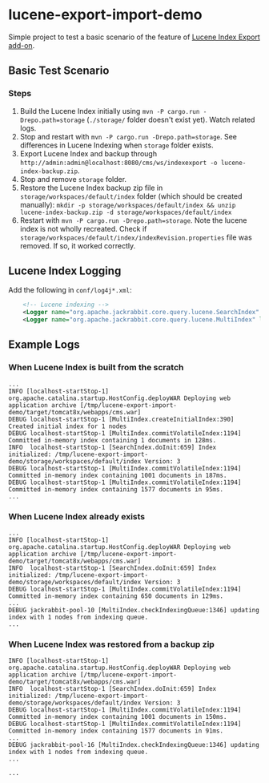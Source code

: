 # lucene-export-import-demo

Simple project to test a basic scenario of the feature of [Lucene Index Export add-on](https://www.onehippo.org/library/enterprise/enterprise-features/lucene-index-export/lucene-index-export.html).

## Basic Test Scenario

### Steps

  1. Build the Lucene Index initially using ```mvn -P cargo.run -Drepo.path=storage```
     (```./storage/``` folder doesn't exist yet). Watch related logs.
  1. Stop and restart with ```mvn -P cargo.run -Drepo.path=storage```. See differences in Lucene Indexing when ```storage``` folder exists.
  1. Export Lucene Index and backup through ```http://admin:admin@localhost:8080/cms/ws/indexexport -o lucene-index-backup.zip```.
  1. Stop and remove ```storage``` folder.
  1. Restore the Lucene Index backup zip file in ```storage/workspaces/default/index``` folder (which should be created manually): ```mkdir -p storage/workspaces/default/index && unzip lucene-index-backup.zip -d storage/workspaces/default/index```
  1. Restart with ```mvn -P cargo.run -Drepo.path=storage```. Note the lucene index is not wholly recreated.
     Check if ```storage/workspaces/default/index/indexRevision.properties``` file was removed. If so, it worked correctly.

## Lucene Index Logging

Add the following in ```conf/log4j*.xml```:

```xml
    <!-- Lucene indexing -->
    <Logger name="org.apache.jackrabbit.core.query.lucene.SearchIndex" level="info" />
    <Logger name="org.apache.jackrabbit.core.query.lucene.MultiIndex" level="debug" />

```

## Example Logs

### When Lucene Index is built from the scratch

```
...
INFO [localhost-startStop-1] org.apache.catalina.startup.HostConfig.deployWAR Deploying web application archive [/tmp/lucene-export-import-demo/target/tomcat8x/webapps/cms.war]
DEBUG localhost-startStop-1 [MultiIndex.createInitialIndex:390] Created initial index for 1 nodes
DEBUG localhost-startStop-1 [MultiIndex.commitVolatileIndex:1194] Committed in-memory index containing 1 documents in 128ms.
INFO  localhost-startStop-1 [SearchIndex.doInit:659] Index initialized: /tmp/lucene-export-import-demo/storage/workspaces/default/index Version: 3
DEBUG localhost-startStop-1 [MultiIndex.commitVolatileIndex:1194] Committed in-memory index containing 1001 documents in 187ms.
DEBUG localhost-startStop-1 [MultiIndex.commitVolatileIndex:1194] Committed in-memory index containing 1577 documents in 95ms.
...
```

### When Lucene Index already exists

```
...
INFO [localhost-startStop-1] org.apache.catalina.startup.HostConfig.deployWAR Deploying web application archive [/tmp/lucene-export-import-demo/target/tomcat8x/webapps/cms.war]
INFO  localhost-startStop-1 [SearchIndex.doInit:659] Index initialized: /tmp/lucene-export-import-demo/storage/workspaces/default/index Version: 3
DEBUG localhost-startStop-1 [MultiIndex.commitVolatileIndex:1194] Committed in-memory index containing 650 documents in 129ms.
...
DEBUG jackrabbit-pool-10 [MultiIndex.checkIndexingQueue:1346] updating index with 1 nodes from indexing queue.
...
```

### When Lucene Index was restored from a backup zip

```
INFO [localhost-startStop-1] org.apache.catalina.startup.HostConfig.deployWAR Deploying web application archive [/tmp/lucene-export-import-demo/target/tomcat8x/webapps/cms.war]
INFO  localhost-startStop-1 [SearchIndex.doInit:659] Index initialized: /tmp/lucene-export-import-demo/storage/workspaces/default/index Version: 3
DEBUG localhost-startStop-1 [MultiIndex.commitVolatileIndex:1194] Committed in-memory index containing 1001 documents in 150ms.
DEBUG localhost-startStop-1 [MultiIndex.commitVolatileIndex:1194] Committed in-memory index containing 1577 documents in 91ms.
...
DEBUG jackrabbit-pool-16 [MultiIndex.checkIndexingQueue:1346] updating index with 1 nodes from indexing queue.
...

...
```